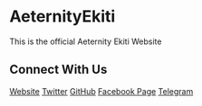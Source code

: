# AeternityEkiti
This is the official Aeternity Ekiti Website

## Connect With Us

<p align="start">

  [Website](https://aeternity-ekiti.web.app)
  [Twitter](https://twitter.com/AeternityEkiti)
  [GitHub](https://github.com/AeternityEkiti)
  [Facebook Page](https://www.facebook.com/aeternityekiti/)
  [Telegram](https://t.me/joinchat/LHm-UE63UDgw30JmU8EIXQ)
  
</p>

